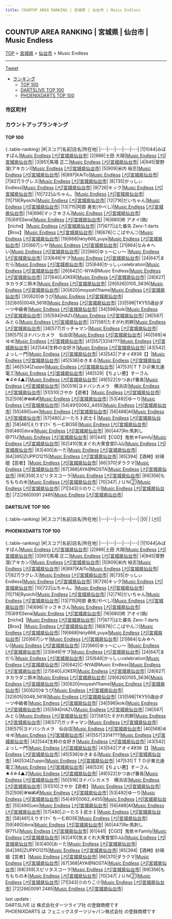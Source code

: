 ```yaml
---
title: COUNTUP AREA RANKING | 宮城県 | 仙台市 | Music Endless
---
```

## COUNTUP AREA RANKING | 宮城県 | 仙台市 | Music Endless

[TOP](/darts/rank/) > [宮城県](/darts/rank/宮城県/) > [仙台市](/darts/rank/宮城県/仙台市/) > Music Endless

___

<a href="https://twitter.com/share?ref_src=twsrc%5Etfw" data-text="COUNTUP AREA RANKING | 宮城県仙台市Music Endless" class="twitter-share-button" data-hashtags="DARTSLIVE,PHOENIXDARTS,darts,ダーツ" data-show-count="false">Tweet</a>

* [ランキング](#カウントアップランキング)
    * [TOP 100](#top-100)
    * [DARTSLIVE TOP 100](#dartslive-top-100)
    * [PHOENIXDARTS TOP 100](#phoenixdarts-top-100)

### 市区町村

<ul>

</ul>

### カウントアップランキング

#### TOP 100



{:.table-ranking}
|#|スコア|名前|店名|所在地|
|---|---|---|---|---|
|1|1044|<span class="rank-name-pd">みぼすぱん</span>|<a href="/darts/rank/shops/88630.html">Music Endless</a> <a href="https://vs.phoenixdarts.com/jp/shop/shopDetailInfo/s_88630?s_seq=88630">[↗]</a>|<a href="/darts/rank/宮城県/仙台市">宮城県仙台市</a>|
|2|986|<span class="rank-name-pd"><span class="pro-icon-pd"></span>土田 大翔</span>|<a href="/darts/rank/shops/88630.html">Music Endless</a> <a href="https://vs.phoenixdarts.com/jp/shop/shopDetailInfo/s_88630?s_seq=88630">[↗]</a>|<a href="/darts/rank/宮城県/仙台市">宮城県仙台市</a>|
|3|951|<span class="rank-name-pd">馬場 正二</span>|<a href="/darts/rank/shops/88630.html">Music Endless</a> <a href="https://vs.phoenixdarts.com/jp/shop/shopDetailInfo/s_88630?s_seq=88630">[↗]</a>|<a href="/darts/rank/宮城県/仙台市">宮城県仙台市</a>|
|4|945|<span class="rank-name-pd">菅野 滉(アキカン)</span>|<a href="/darts/rank/shops/88630.html">Music Endless</a> <a href="https://vs.phoenixdarts.com/jp/shop/shopDetailInfo/s_88630?s_seq=88630">[↗]</a>|<a href="/darts/rank/宮城県/仙台市">宮城県仙台市</a>|
|5|909|<span class="rank-name-pd"><span class="pro-icon-pd"></span>米内 裕志</span>|<a href="/darts/rank/shops/88630.html">Music Endless</a> <a href="https://vs.phoenixdarts.com/jp/shop/shopDetailInfo/s_88630?s_seq=88630">[↗]</a>|<a href="/darts/rank/宮城県/仙台市">宮城県仙台市</a>|
|6|897|<span class="rank-name-pd">KAiTo</span>|<a href="/darts/rank/shops/88630.html">Music Endless</a> <a href="https://vs.phoenixdarts.com/jp/shop/shopDetailInfo/s_88630?s_seq=88630">[↗]</a>|<a href="/darts/rank/宮城県/仙台市">宮城県仙台市</a>|
|7|827|<span class="rank-name-pd">ラグレス</span>|<a href="/darts/rank/shops/88630.html">Music Endless</a> <a href="https://vs.phoenixdarts.com/jp/shop/shopDetailInfo/s_88630?s_seq=88630">[↗]</a>|<a href="/darts/rank/宮城県/仙台市">宮城県仙台市</a>|
|8|735|<span class="rank-name-pd">かっしぃEndless</span>|<a href="/darts/rank/shops/88630.html">Music Endless</a> <a href="https://vs.phoenixdarts.com/jp/shop/shopDetailInfo/s_88630?s_seq=88630">[↗]</a>|<a href="/darts/rank/宮城県/仙台市">宮城県仙台市</a>|
|9|726|<span class="rank-name-pd">キック</span>|<a href="/darts/rank/shops/88630.html">Music Endless</a> <a href="https://vs.phoenixdarts.com/jp/shop/shopDetailInfo/s_88630?s_seq=88630">[↗]</a>|<a href="/darts/rank/宮城県/仙台市">宮城県仙台市</a>|
|10|722|<span class="rank-name-pd">山ちゃん。</span>|<a href="/darts/rank/shops/88630.html">Music Endless</a> <a href="https://vs.phoenixdarts.com/jp/shop/shopDetailInfo/s_88630?s_seq=88630">[↗]</a>|<a href="/darts/rank/宮城県/仙台市">宮城県仙台市</a>|
|11|718|<span class="rank-name-pd">Ryoichi</span>|<a href="/darts/rank/shops/88630.html">Music Endless</a> <a href="https://vs.phoenixdarts.com/jp/shop/shopDetailInfo/s_88630?s_seq=88630">[↗]</a>|<a href="/darts/rank/宮城県/仙台市">宮城県仙台市</a>|
|12|716|<span class="rank-name-pd">だいちゃん</span>|<a href="/darts/rank/shops/88630.html">Music Endless</a> <a href="https://vs.phoenixdarts.com/jp/shop/shopDetailInfo/s_88630?s_seq=88630">[↗]</a>|<a href="/darts/rank/宮城県/仙台市">宮城県仙台市</a>|
|13|715|<span class="rank-name-pd">阿部 勇気(やべし)</span>|<a href="/darts/rank/shops/88630.html">Music Endless</a> <a href="https://vs.phoenixdarts.com/jp/shop/shopDetailInfo/s_88630?s_seq=88630">[↗]</a>|<a href="/darts/rank/宮城県/仙台市">宮城県仙台市</a>|
|14|696|<span class="rank-name-pd">マッさ☆さん</span>|<a href="/darts/rank/shops/88630.html">Music Endless</a> <a href="https://vs.phoenixdarts.com/jp/shop/shopDetailInfo/s_88630?s_seq=88630">[↗]</a>|<a href="/darts/rank/宮城県/仙台市">宮城県仙台市</a>|
|15|691|<span class="rank-name-pd">Sena</span>|<a href="/darts/rank/shops/88630.html">Music Endless</a> <a href="https://vs.phoenixdarts.com/jp/shop/shopDetailInfo/s_88630?s_seq=88630">[↗]</a>|<a href="/darts/rank/宮城県/仙台市">宮城県仙台市</a>|
|16|680|<span class="rank-name-pd">柊 アオイ(偽)【niche】</span>|<a href="/darts/rank/shops/88630.html">Music Endless</a> <a href="https://vs.phoenixdarts.com/jp/shop/shopDetailInfo/s_88630?s_seq=88630">[↗]</a>|<a href="/darts/rank/宮城県/仙台市">宮城県仙台市</a>|
|17|677|<span class="rank-name-pd">はた暴矢  Zero-1 darts【Bros】</span>|<a href="/darts/rank/shops/88630.html">Music Endless</a> <a href="https://vs.phoenixdarts.com/jp/shop/shopDetailInfo/s_88630?s_seq=88630">[↗]</a>|<a href="/darts/rank/宮城県/仙台市">宮城県仙台市</a>|
|18|676|<span class="rank-name-pd">⊂こばやん⊃</span>|<a href="/darts/rank/shops/88630.html">Music Endless</a> <a href="https://vs.phoenixdarts.com/jp/shop/shopDetailInfo/s_88630?s_seq=88630">[↗]</a>|<a href="/darts/rank/宮城県/仙台市">宮城県仙台市</a>|
|19|668|<span class="rank-name-pd">hkty666_yuya</span>|<a href="/darts/rank/shops/88630.html">Music Endless</a> <a href="https://vs.phoenixdarts.com/jp/shop/shopDetailInfo/s_88630?s_seq=88630">[↗]</a>|<a href="/darts/rank/宮城県/仙台市">宮城県仙台市</a>|
|20|667|<span class="rank-name-pd">シヤ</span>|<a href="/darts/rank/shops/88630.html">Music Endless</a> <a href="https://vs.phoenixdarts.com/jp/shop/shopDetailInfo/s_88630?s_seq=88630">[↗]</a>|<a href="/darts/rank/宮城県/仙台市">宮城県仙台市</a>|
|21|664|<span class="rank-name-pd">なみ☆へい</span>|<a href="/darts/rank/shops/88630.html">Music Endless</a> <a href="https://vs.phoenixdarts.com/jp/shop/shopDetailInfo/s_88630?s_seq=88630">[↗]</a>|<a href="/darts/rank/宮城県/仙台市">宮城県仙台市</a>|
|22|660|<span class="rank-name-pd">ゆぅ〜にぃ～        </span>|<a href="/darts/rank/shops/88630.html">Music Endless</a> <a href="https://vs.phoenixdarts.com/jp/shop/shopDetailInfo/s_88630?s_seq=88630">[↗]</a>|<a href="/darts/rank/宮城県/仙台市">宮城県仙台市</a>|
|23|649|<span class="rank-name-pd">サブ</span>|<a href="/darts/rank/shops/88630.html">Music Endless</a> <a href="https://vs.phoenixdarts.com/jp/shop/shopDetailInfo/s_88630?s_seq=88630">[↗]</a>|<a href="/darts/rank/宮城県/仙台市">宮城県仙台市</a>|
|24|647|<span class="rank-name-pd">まだら</span>|<a href="/darts/rank/shops/88630.html">Music Endless</a> <a href="https://vs.phoenixdarts.com/jp/shop/shopDetailInfo/s_88630?s_seq=88630">[↗]</a>|<a href="/darts/rank/宮城県/仙台市">宮城県仙台市</a>|
|25|646|<span class="rank-name-pd">かっしぃcelebration</span>|<a href="/darts/rank/shops/88630.html">Music Endless</a> <a href="https://vs.phoenixdarts.com/jp/shop/shopDetailInfo/s_88630?s_seq=88630">[↗]</a>|<a href="/darts/rank/宮城県/仙台市">宮城県仙台市</a>|
|26|642|<span class="rank-name-pd">C-NYA@Music Endless</span>|<a href="/darts/rank/shops/88630.html">Music Endless</a> <a href="https://vs.phoenixdarts.com/jp/shop/shopDetailInfo/s_88630?s_seq=88630">[↗]</a>|<a href="/darts/rank/宮城県/仙台市">宮城県仙台市</a>|
|27|640|<span class="rank-name-pd">JOKER</span>|<a href="/darts/rank/shops/88630.html">Music Endless</a> <a href="https://vs.phoenixdarts.com/jp/shop/shopDetailInfo/s_88630?s_seq=88630">[↗]</a>|<a href="/darts/rank/宮城県/仙台市">宮城県仙台市</a>|
|28|627|<span class="rank-name-pd">タカラダニ鈴木</span>|<a href="/darts/rank/shops/88630.html">Music Endless</a> <a href="https://vs.phoenixdarts.com/jp/shop/shopDetailInfo/s_88630?s_seq=88630">[↗]</a>|<a href="/darts/rank/宮城県/仙台市">宮城県仙台市</a>|
|29|626|<span class="rank-name-pd">0105_5636</span>|<a href="/darts/rank/shops/88630.html">Music Endless</a> <a href="https://vs.phoenixdarts.com/jp/shop/shopDetailInfo/s_88630?s_seq=88630">[↗]</a>|<a href="/darts/rank/宮城県/仙台市">宮城県仙台市</a>|
|30|620|<span class="rank-name-pd">moyash11tame</span>|<a href="/darts/rank/shops/88630.html">Music Endless</a> <a href="https://vs.phoenixdarts.com/jp/shop/shopDetailInfo/s_88630?s_seq=88630">[↗]</a>|<a href="/darts/rank/宮城県/仙台市">宮城県仙台市</a>|
|30|620|<span class="rank-name-pd">ゆうぴ</span>|<a href="/darts/rank/shops/88630.html">Music Endless</a> <a href="https://vs.phoenixdarts.com/jp/shop/shopDetailInfo/s_88630?s_seq=88630">[↗]</a>|<a href="/darts/rank/宮城県/仙台市">宮城県仙台市</a>|
|32|605|<span class="rank-name-pd">0049_5618</span>|<a href="/darts/rank/shops/88630.html">Music Endless</a> <a href="https://vs.phoenixdarts.com/jp/shop/shopDetailInfo/s_88630?s_seq=88630">[↗]</a>|<a href="/darts/rank/宮城県/仙台市">宮城県仙台市</a>|
|33|598|<span class="rank-name-pd">TKY55歳@ダーツ中級者</span>|<a href="/darts/rank/shops/88630.html">Music Endless</a> <a href="https://vs.phoenixdarts.com/jp/shop/shopDetailInfo/s_88630?s_seq=88630">[↗]</a>|<a href="/darts/rank/宮城県/仙台市">宮城県仙台市</a>|
|34|596|<span class="rank-name-pd">koki</span>|<a href="/darts/rank/shops/88630.html">Music Endless</a> <a href="https://vs.phoenixdarts.com/jp/shop/shopDetailInfo/s_88630?s_seq=88630">[↗]</a>|<a href="/darts/rank/宮城県/仙台市">宮城県仙台市</a>|
|35|594|<span class="rank-name-pd">HAZU</span>|<a href="/darts/rank/shops/88630.html">Music Endless</a> <a href="https://vs.phoenixdarts.com/jp/shop/shopDetailInfo/s_88630?s_seq=88630">[↗]</a>|<a href="/darts/rank/宮城県/仙台市">宮城県仙台市</a>|
|36|587|<span class="rank-name-pd">みとら</span>|<a href="/darts/rank/shops/88630.html">Music Endless</a> <a href="https://vs.phoenixdarts.com/jp/shop/shopDetailInfo/s_88630?s_seq=88630">[↗]</a>|<a href="/darts/rank/宮城県/仙台市">宮城県仙台市</a>|
|37|581|<span class="rank-name-pd">たそがれ煎餅</span>|<a href="/darts/rank/shops/88630.html">Music Endless</a> <a href="https://vs.phoenixdarts.com/jp/shop/shopDetailInfo/s_88630?s_seq=88630">[↗]</a>|<a href="/darts/rank/宮城県/仙台市">宮城県仙台市</a>|
|38|577|<span class="rank-name-pd">ガッチャマン</span>|<a href="/darts/rank/shops/88630.html">Music Endless</a> <a href="https://vs.phoenixdarts.com/jp/shop/shopDetailInfo/s_88630?s_seq=88630">[↗]</a>|<a href="/darts/rank/宮城県/仙台市">宮城県仙台市</a>|
|39|575|<span class="rank-name-pd">ヨドバシカメラ　仙台店</span>|<a href="/darts/rank/shops/88630.html">Music Endless</a> <a href="https://vs.phoenixdarts.com/jp/shop/shopDetailInfo/s_88630?s_seq=88630">[↗]</a>|<a href="/darts/rank/宮城県/仙台市">宮城県仙台市</a>|
|40|568|<span class="rank-name-pd">ヰヰヰ</span>|<a href="/darts/rank/shops/88630.html">Music Endless</a> <a href="https://vs.phoenixdarts.com/jp/shop/shopDetailInfo/s_88630?s_seq=88630">[↗]</a>|<a href="/darts/rank/宮城県/仙台市">宮城県仙台市</a>|
|41|557|<span class="rank-name-pd">3314???</span>|<a href="/darts/rank/shops/88630.html">Music Endless</a> <a href="https://vs.phoenixdarts.com/jp/shop/shopDetailInfo/s_88630?s_seq=88630">[↗]</a>|<a href="/darts/rank/宮城県/仙台市">宮城県仙台市</a>|
|42|544|<span class="rank-name-pd">生粋の女好き</span>|<a href="/darts/rank/shops/88630.html">Music Endless</a> <a href="https://vs.phoenixdarts.com/jp/shop/shopDetailInfo/s_88630?s_seq=88630">[↗]</a>|<a href="/darts/rank/宮城県/仙台市">宮城県仙台市</a>|
|43|542|<span class="rank-name-pd">よっしー門</span>|<a href="/darts/rank/shops/88630.html">Music Endless</a> <a href="https://vs.phoenixdarts.com/jp/shop/shopDetailInfo/s_88630?s_seq=88630">[↗]</a>|<a href="/darts/rank/宮城県/仙台市">宮城県仙台市</a>|
|43|542|<span class="rank-name-pd">アオイ4936【】</span>|<a href="/darts/rank/shops/88630.html">Music Endless</a> <a href="https://vs.phoenixdarts.com/jp/shop/shopDetailInfo/s_88630?s_seq=88630">[↗]</a>|<a href="/darts/rank/宮城県/仙台市">宮城県仙台市</a>|
|45|536|<span class="rank-name-pd">ゆきまる</span>|<a href="/darts/rank/shops/88630.html">Music Endless</a> <a href="https://vs.phoenixdarts.com/jp/shop/shopDetailInfo/s_88630?s_seq=88630">[↗]</a>|<a href="/darts/rank/宮城県/仙台市">宮城県仙台市</a>|
|46|534|<span class="rank-name-pd">Zuppo</span>|<a href="/darts/rank/shops/88630.html">Music Endless</a> <a href="https://vs.phoenixdarts.com/jp/shop/shopDetailInfo/s_88630?s_seq=88630">[↗]</a>|<a href="/darts/rank/宮城県/仙台市">宮城県仙台市</a>|
|47|531|<span class="rank-name-pd">ＴＴＤ＠東北通電工</span>|<a href="/darts/rank/shops/88630.html">Music Endless</a> <a href="https://vs.phoenixdarts.com/jp/shop/shopDetailInfo/s_88630?s_seq=88630">[↗]</a>|<a href="/darts/rank/宮城県/仙台市">宮城県仙台市</a>|
|48|529|<span class="rank-name-pd">【ちょい悪】すーさん★4☆4▲2</span>|<a href="/darts/rank/shops/88630.html">Music Endless</a> <a href="https://vs.phoenixdarts.com/jp/shop/shopDetailInfo/s_88630?s_seq=88630">[↗]</a>|<a href="/darts/rank/宮城県/仙台市">宮城県仙台市</a>|
|49|522|<span class="rank-name-pd">かつあげ番長</span>|<a href="/darts/rank/shops/88630.html">Music Endless</a> <a href="https://vs.phoenixdarts.com/jp/shop/shopDetailInfo/s_88630?s_seq=88630">[↗]</a>|<a href="/darts/rank/宮城県/仙台市">宮城県仙台市</a>|
|50|516|<span class="rank-name-pd">ヨドバシカメラ　横浜店</span>|<a href="/darts/rank/shops/88630.html">Music Endless</a> <a href="https://vs.phoenixdarts.com/jp/shop/shopDetailInfo/s_88630?s_seq=88630">[↗]</a>|<a href="/darts/rank/宮城県/仙台市">宮城県仙台市</a>|
|51|510|<span class="rank-name-pd">さやか【遊者】</span>|<a href="/darts/rank/shops/88630.html">Music Endless</a> <a href="https://vs.phoenixdarts.com/jp/shop/shopDetailInfo/s_88630?s_seq=88630">[↗]</a>|<a href="/darts/rank/宮城県/仙台市">宮城県仙台市</a>|
|52|506|<span class="rank-name-pd">𝓨𝓤𝓡𝓘</span>|<a href="/darts/rank/shops/88630.html">Music Endless</a> <a href="https://vs.phoenixdarts.com/jp/shop/shopDetailInfo/s_88630?s_seq=88630">[↗]</a>|<a href="/darts/rank/宮城県/仙台市">宮城県仙台市</a>|
|53|492|<span class="rank-name-pd">ゆーり</span>|<a href="/darts/rank/shops/88630.html">Music Endless</a> <a href="https://vs.phoenixdarts.com/jp/shop/shopDetailInfo/s_88630?s_seq=88630">[↗]</a>|<a href="/darts/rank/宮城県/仙台市">宮城県仙台市</a>|
|54|491|<span class="rank-name-pd">0062_4455</span>|<a href="/darts/rank/shops/88630.html">Music Endless</a> <a href="https://vs.phoenixdarts.com/jp/shop/shopDetailInfo/s_88630?s_seq=88630">[↗]</a>|<a href="/darts/rank/宮城県/仙台市">宮城県仙台市</a>|
|55|490|<span class="rank-name-pd">uex</span>|<a href="/darts/rank/shops/88630.html">Music Endless</a> <a href="https://vs.phoenixdarts.com/jp/shop/shopDetailInfo/s_88630?s_seq=88630">[↗]</a>|<a href="/darts/rank/宮城県/仙台市">宮城県仙台市</a>|
|56|488|<span class="rank-name-pd">AI</span>|<a href="/darts/rank/shops/88630.html">Music Endless</a> <a href="https://vs.phoenixdarts.com/jp/shop/shopDetailInfo/s_88630?s_seq=88630">[↗]</a>|<a href="/darts/rank/宮城県/仙台市">宮城県仙台市</a>|
|57|480|<span class="rank-name-pd">ぷーたろ┠武士┨</span>|<a href="/darts/rank/shops/88630.html">Music Endless</a> <a href="https://vs.phoenixdarts.com/jp/shop/shopDetailInfo/s_88630?s_seq=88630">[↗]</a>|<a href="/darts/rank/宮城県/仙台市">宮城県仙台市</a>|
|58|461|<span class="rank-name-pd">えりすけﾍﾞちーむBOSE</span>|<a href="/darts/rank/shops/88630.html">Music Endless</a> <a href="https://vs.phoenixdarts.com/jp/shop/shopDetailInfo/s_88630?s_seq=88630">[↗]</a>|<a href="/darts/rank/宮城県/仙台市">宮城県仙台市</a>|
|59|460|<span class="rank-name-pd">dora</span>|<a href="/darts/rank/shops/88630.html">Music Endless</a> <a href="https://vs.phoenixdarts.com/jp/shop/shopDetailInfo/s_88630?s_seq=88630">[↗]</a>|<a href="/darts/rank/宮城県/仙台市">宮城県仙台市</a>|
|60|447|<span class="rank-name-pd">Re:馬刺し@711J</span>|<a href="/darts/rank/shops/88630.html">Music Endless</a> <a href="https://vs.phoenixdarts.com/jp/shop/shopDetailInfo/s_88630?s_seq=88630">[↗]</a>|<a href="/darts/rank/宮城県/仙台市">宮城県仙台市</a>|
|61|441|<span class="rank-name-pd">【CGD】鬼依☆Family</span>|<a href="/darts/rank/shops/88630.html">Music Endless</a> <a href="https://vs.phoenixdarts.com/jp/shop/shopDetailInfo/s_88630?s_seq=88630">[↗]</a>|<a href="/darts/rank/宮城県/仙台市">宮城県仙台市</a>|
|62|410|<span class="rank-name-pd">気まぐれ大衆食堂DJ山</span>|<a href="/darts/rank/shops/88630.html">Music Endless</a> <a href="https://vs.phoenixdarts.com/jp/shop/shopDetailInfo/s_88630?s_seq=88630">[↗]</a>|<a href="/darts/rank/宮城県/仙台市">宮城県仙台市</a>|
|63|400|<span class="rank-name-pd">おーた</span>|<a href="/darts/rank/shops/88630.html">Music Endless</a> <a href="https://vs.phoenixdarts.com/jp/shop/shopDetailInfo/s_88630?s_seq=88630">[↗]</a>|<a href="/darts/rank/宮城県/仙台市">宮城県仙台市</a>|
|64|395|<span class="rank-name-pd">ZUPPO1215</span>|<a href="/darts/rank/shops/88630.html">Music Endless</a> <a href="https://vs.phoenixdarts.com/jp/shop/shopDetailInfo/s_88630?s_seq=88630">[↗]</a>|<a href="/darts/rank/宮城県/仙台市">宮城県仙台市</a>|
|65|394|<span class="rank-name-pd">【酒神】紗瑛姐【芸者】</span>|<a href="/darts/rank/shops/88630.html">Music Endless</a> <a href="https://vs.phoenixdarts.com/jp/shop/shopDetailInfo/s_88630?s_seq=88630">[↗]</a>|<a href="/darts/rank/宮城県/仙台市">宮城県仙台市</a>|
|66|370|<span class="rank-name-pd">ダラクマ</span>|<a href="/darts/rank/shops/88630.html">Music Endless</a> <a href="https://vs.phoenixdarts.com/jp/shop/shopDetailInfo/s_88630?s_seq=88630">[↗]</a>|<a href="/darts/rank/宮城県/仙台市">宮城県仙台市</a>|
|67|368|<span class="rank-name-pd">AYA@NOSTA</span>|<a href="/darts/rank/shops/88630.html">Music Endless</a> <a href="https://vs.phoenixdarts.com/jp/shop/shopDetailInfo/s_88630?s_seq=88630">[↗]</a>|<a href="/darts/rank/宮城県/仙台市">宮城県仙台市</a>|
|68|359|<span class="rank-name-pd">スピリタスコーラ</span>|<a href="/darts/rank/shops/88630.html">Music Endless</a> <a href="https://vs.phoenixdarts.com/jp/shop/shopDetailInfo/s_88630?s_seq=88630">[↗]</a>|<a href="/darts/rank/宮城県/仙台市">宮城県仙台市</a>|
|69|356|<span class="rank-name-pd">もちもちの木</span>|<a href="/darts/rank/shops/88630.html">Music Endless</a> <a href="https://vs.phoenixdarts.com/jp/shop/shopDetailInfo/s_88630?s_seq=88630">[↗]</a>|<a href="/darts/rank/宮城県/仙台市">宮城県仙台市</a>|
|70|347|<span class="rank-name-pd">ＪＵＮ②</span>|<a href="/darts/rank/shops/88630.html">Music Endless</a> <a href="https://vs.phoenixdarts.com/jp/shop/shopDetailInfo/s_88630?s_seq=88630">[↗]</a>|<a href="/darts/rank/宮城県/仙台市">宮城県仙台市</a>|
|71|343|<span class="rank-name-pd">❀のりこ❀</span>|<a href="/darts/rank/shops/88630.html">Music Endless</a> <a href="https://vs.phoenixdarts.com/jp/shop/shopDetailInfo/s_88630?s_seq=88630">[↗]</a>|<a href="/darts/rank/宮城県/仙台市">宮城県仙台市</a>|
|72|266|<span class="rank-name-pd">0091 2485</span>|<a href="/darts/rank/shops/88630.html">Music Endless</a> <a href="https://vs.phoenixdarts.com/jp/shop/shopDetailInfo/s_88630?s_seq=88630">[↗]</a>|<a href="/darts/rank/宮城県/仙台市">宮城県仙台市</a>|


#### DARTSLIVE TOP 100



{:.table-ranking}
|#|スコア|名前|店名|所在地|
|---|---|---|---|---|
||0|<span class="rank-name-dl"> </span>|<a href="/darts/rank/shops/.html"></a> <a href="">[↗]</a>|<a href="/darts/rank//"></a>|


#### PHOENIXDARTS TOP 100



{:.table-ranking}
|#|スコア|名前|店名|所在地|
|---|---|---|---|---|
|1|1044|<span class="rank-name-pd">みぼすぱん</span>|<a href="/darts/rank/shops/88630.html">Music Endless</a> <a href="https://vs.phoenixdarts.com/jp/shop/shopDetailInfo/s_88630?s_seq=88630">[↗]</a>|<a href="/darts/rank/宮城県/仙台市">宮城県仙台市</a>|
|2|986|<span class="rank-name-pd"><span class="pro-icon-pd"></span>土田 大翔</span>|<a href="/darts/rank/shops/88630.html">Music Endless</a> <a href="https://vs.phoenixdarts.com/jp/shop/shopDetailInfo/s_88630?s_seq=88630">[↗]</a>|<a href="/darts/rank/宮城県/仙台市">宮城県仙台市</a>|
|3|951|<span class="rank-name-pd">馬場 正二</span>|<a href="/darts/rank/shops/88630.html">Music Endless</a> <a href="https://vs.phoenixdarts.com/jp/shop/shopDetailInfo/s_88630?s_seq=88630">[↗]</a>|<a href="/darts/rank/宮城県/仙台市">宮城県仙台市</a>|
|4|945|<span class="rank-name-pd">菅野 滉(アキカン)</span>|<a href="/darts/rank/shops/88630.html">Music Endless</a> <a href="https://vs.phoenixdarts.com/jp/shop/shopDetailInfo/s_88630?s_seq=88630">[↗]</a>|<a href="/darts/rank/宮城県/仙台市">宮城県仙台市</a>|
|5|909|<span class="rank-name-pd"><span class="pro-icon-pd"></span>米内 裕志</span>|<a href="/darts/rank/shops/88630.html">Music Endless</a> <a href="https://vs.phoenixdarts.com/jp/shop/shopDetailInfo/s_88630?s_seq=88630">[↗]</a>|<a href="/darts/rank/宮城県/仙台市">宮城県仙台市</a>|
|6|897|<span class="rank-name-pd">KAiTo</span>|<a href="/darts/rank/shops/88630.html">Music Endless</a> <a href="https://vs.phoenixdarts.com/jp/shop/shopDetailInfo/s_88630?s_seq=88630">[↗]</a>|<a href="/darts/rank/宮城県/仙台市">宮城県仙台市</a>|
|7|827|<span class="rank-name-pd">ラグレス</span>|<a href="/darts/rank/shops/88630.html">Music Endless</a> <a href="https://vs.phoenixdarts.com/jp/shop/shopDetailInfo/s_88630?s_seq=88630">[↗]</a>|<a href="/darts/rank/宮城県/仙台市">宮城県仙台市</a>|
|8|735|<span class="rank-name-pd">かっしぃEndless</span>|<a href="/darts/rank/shops/88630.html">Music Endless</a> <a href="https://vs.phoenixdarts.com/jp/shop/shopDetailInfo/s_88630?s_seq=88630">[↗]</a>|<a href="/darts/rank/宮城県/仙台市">宮城県仙台市</a>|
|9|726|<span class="rank-name-pd">キック</span>|<a href="/darts/rank/shops/88630.html">Music Endless</a> <a href="https://vs.phoenixdarts.com/jp/shop/shopDetailInfo/s_88630?s_seq=88630">[↗]</a>|<a href="/darts/rank/宮城県/仙台市">宮城県仙台市</a>|
|10|722|<span class="rank-name-pd">山ちゃん。</span>|<a href="/darts/rank/shops/88630.html">Music Endless</a> <a href="https://vs.phoenixdarts.com/jp/shop/shopDetailInfo/s_88630?s_seq=88630">[↗]</a>|<a href="/darts/rank/宮城県/仙台市">宮城県仙台市</a>|
|11|718|<span class="rank-name-pd">Ryoichi</span>|<a href="/darts/rank/shops/88630.html">Music Endless</a> <a href="https://vs.phoenixdarts.com/jp/shop/shopDetailInfo/s_88630?s_seq=88630">[↗]</a>|<a href="/darts/rank/宮城県/仙台市">宮城県仙台市</a>|
|12|716|<span class="rank-name-pd">だいちゃん</span>|<a href="/darts/rank/shops/88630.html">Music Endless</a> <a href="https://vs.phoenixdarts.com/jp/shop/shopDetailInfo/s_88630?s_seq=88630">[↗]</a>|<a href="/darts/rank/宮城県/仙台市">宮城県仙台市</a>|
|13|715|<span class="rank-name-pd">阿部 勇気(やべし)</span>|<a href="/darts/rank/shops/88630.html">Music Endless</a> <a href="https://vs.phoenixdarts.com/jp/shop/shopDetailInfo/s_88630?s_seq=88630">[↗]</a>|<a href="/darts/rank/宮城県/仙台市">宮城県仙台市</a>|
|14|696|<span class="rank-name-pd">マッさ☆さん</span>|<a href="/darts/rank/shops/88630.html">Music Endless</a> <a href="https://vs.phoenixdarts.com/jp/shop/shopDetailInfo/s_88630?s_seq=88630">[↗]</a>|<a href="/darts/rank/宮城県/仙台市">宮城県仙台市</a>|
|15|691|<span class="rank-name-pd">Sena</span>|<a href="/darts/rank/shops/88630.html">Music Endless</a> <a href="https://vs.phoenixdarts.com/jp/shop/shopDetailInfo/s_88630?s_seq=88630">[↗]</a>|<a href="/darts/rank/宮城県/仙台市">宮城県仙台市</a>|
|16|680|<span class="rank-name-pd">柊 アオイ(偽)【niche】</span>|<a href="/darts/rank/shops/88630.html">Music Endless</a> <a href="https://vs.phoenixdarts.com/jp/shop/shopDetailInfo/s_88630?s_seq=88630">[↗]</a>|<a href="/darts/rank/宮城県/仙台市">宮城県仙台市</a>|
|17|677|<span class="rank-name-pd">はた暴矢  Zero-1 darts【Bros】</span>|<a href="/darts/rank/shops/88630.html">Music Endless</a> <a href="https://vs.phoenixdarts.com/jp/shop/shopDetailInfo/s_88630?s_seq=88630">[↗]</a>|<a href="/darts/rank/宮城県/仙台市">宮城県仙台市</a>|
|18|676|<span class="rank-name-pd">⊂こばやん⊃</span>|<a href="/darts/rank/shops/88630.html">Music Endless</a> <a href="https://vs.phoenixdarts.com/jp/shop/shopDetailInfo/s_88630?s_seq=88630">[↗]</a>|<a href="/darts/rank/宮城県/仙台市">宮城県仙台市</a>|
|19|668|<span class="rank-name-pd">hkty666_yuya</span>|<a href="/darts/rank/shops/88630.html">Music Endless</a> <a href="https://vs.phoenixdarts.com/jp/shop/shopDetailInfo/s_88630?s_seq=88630">[↗]</a>|<a href="/darts/rank/宮城県/仙台市">宮城県仙台市</a>|
|20|667|<span class="rank-name-pd">シヤ</span>|<a href="/darts/rank/shops/88630.html">Music Endless</a> <a href="https://vs.phoenixdarts.com/jp/shop/shopDetailInfo/s_88630?s_seq=88630">[↗]</a>|<a href="/darts/rank/宮城県/仙台市">宮城県仙台市</a>|
|21|664|<span class="rank-name-pd">なみ☆へい</span>|<a href="/darts/rank/shops/88630.html">Music Endless</a> <a href="https://vs.phoenixdarts.com/jp/shop/shopDetailInfo/s_88630?s_seq=88630">[↗]</a>|<a href="/darts/rank/宮城県/仙台市">宮城県仙台市</a>|
|22|660|<span class="rank-name-pd">ゆぅ〜にぃ～        </span>|<a href="/darts/rank/shops/88630.html">Music Endless</a> <a href="https://vs.phoenixdarts.com/jp/shop/shopDetailInfo/s_88630?s_seq=88630">[↗]</a>|<a href="/darts/rank/宮城県/仙台市">宮城県仙台市</a>|
|23|649|<span class="rank-name-pd">サブ</span>|<a href="/darts/rank/shops/88630.html">Music Endless</a> <a href="https://vs.phoenixdarts.com/jp/shop/shopDetailInfo/s_88630?s_seq=88630">[↗]</a>|<a href="/darts/rank/宮城県/仙台市">宮城県仙台市</a>|
|24|647|<span class="rank-name-pd">まだら</span>|<a href="/darts/rank/shops/88630.html">Music Endless</a> <a href="https://vs.phoenixdarts.com/jp/shop/shopDetailInfo/s_88630?s_seq=88630">[↗]</a>|<a href="/darts/rank/宮城県/仙台市">宮城県仙台市</a>|
|25|646|<span class="rank-name-pd">かっしぃcelebration</span>|<a href="/darts/rank/shops/88630.html">Music Endless</a> <a href="https://vs.phoenixdarts.com/jp/shop/shopDetailInfo/s_88630?s_seq=88630">[↗]</a>|<a href="/darts/rank/宮城県/仙台市">宮城県仙台市</a>|
|26|642|<span class="rank-name-pd">C-NYA@Music Endless</span>|<a href="/darts/rank/shops/88630.html">Music Endless</a> <a href="https://vs.phoenixdarts.com/jp/shop/shopDetailInfo/s_88630?s_seq=88630">[↗]</a>|<a href="/darts/rank/宮城県/仙台市">宮城県仙台市</a>|
|27|640|<span class="rank-name-pd">JOKER</span>|<a href="/darts/rank/shops/88630.html">Music Endless</a> <a href="https://vs.phoenixdarts.com/jp/shop/shopDetailInfo/s_88630?s_seq=88630">[↗]</a>|<a href="/darts/rank/宮城県/仙台市">宮城県仙台市</a>|
|28|627|<span class="rank-name-pd">タカラダニ鈴木</span>|<a href="/darts/rank/shops/88630.html">Music Endless</a> <a href="https://vs.phoenixdarts.com/jp/shop/shopDetailInfo/s_88630?s_seq=88630">[↗]</a>|<a href="/darts/rank/宮城県/仙台市">宮城県仙台市</a>|
|29|626|<span class="rank-name-pd">0105_5636</span>|<a href="/darts/rank/shops/88630.html">Music Endless</a> <a href="https://vs.phoenixdarts.com/jp/shop/shopDetailInfo/s_88630?s_seq=88630">[↗]</a>|<a href="/darts/rank/宮城県/仙台市">宮城県仙台市</a>|
|30|620|<span class="rank-name-pd">moyash11tame</span>|<a href="/darts/rank/shops/88630.html">Music Endless</a> <a href="https://vs.phoenixdarts.com/jp/shop/shopDetailInfo/s_88630?s_seq=88630">[↗]</a>|<a href="/darts/rank/宮城県/仙台市">宮城県仙台市</a>|
|30|620|<span class="rank-name-pd">ゆうぴ</span>|<a href="/darts/rank/shops/88630.html">Music Endless</a> <a href="https://vs.phoenixdarts.com/jp/shop/shopDetailInfo/s_88630?s_seq=88630">[↗]</a>|<a href="/darts/rank/宮城県/仙台市">宮城県仙台市</a>|
|32|605|<span class="rank-name-pd">0049_5618</span>|<a href="/darts/rank/shops/88630.html">Music Endless</a> <a href="https://vs.phoenixdarts.com/jp/shop/shopDetailInfo/s_88630?s_seq=88630">[↗]</a>|<a href="/darts/rank/宮城県/仙台市">宮城県仙台市</a>|
|33|598|<span class="rank-name-pd">TKY55歳@ダーツ中級者</span>|<a href="/darts/rank/shops/88630.html">Music Endless</a> <a href="https://vs.phoenixdarts.com/jp/shop/shopDetailInfo/s_88630?s_seq=88630">[↗]</a>|<a href="/darts/rank/宮城県/仙台市">宮城県仙台市</a>|
|34|596|<span class="rank-name-pd">koki</span>|<a href="/darts/rank/shops/88630.html">Music Endless</a> <a href="https://vs.phoenixdarts.com/jp/shop/shopDetailInfo/s_88630?s_seq=88630">[↗]</a>|<a href="/darts/rank/宮城県/仙台市">宮城県仙台市</a>|
|35|594|<span class="rank-name-pd">HAZU</span>|<a href="/darts/rank/shops/88630.html">Music Endless</a> <a href="https://vs.phoenixdarts.com/jp/shop/shopDetailInfo/s_88630?s_seq=88630">[↗]</a>|<a href="/darts/rank/宮城県/仙台市">宮城県仙台市</a>|
|36|587|<span class="rank-name-pd">みとら</span>|<a href="/darts/rank/shops/88630.html">Music Endless</a> <a href="https://vs.phoenixdarts.com/jp/shop/shopDetailInfo/s_88630?s_seq=88630">[↗]</a>|<a href="/darts/rank/宮城県/仙台市">宮城県仙台市</a>|
|37|581|<span class="rank-name-pd">たそがれ煎餅</span>|<a href="/darts/rank/shops/88630.html">Music Endless</a> <a href="https://vs.phoenixdarts.com/jp/shop/shopDetailInfo/s_88630?s_seq=88630">[↗]</a>|<a href="/darts/rank/宮城県/仙台市">宮城県仙台市</a>|
|38|577|<span class="rank-name-pd">ガッチャマン</span>|<a href="/darts/rank/shops/88630.html">Music Endless</a> <a href="https://vs.phoenixdarts.com/jp/shop/shopDetailInfo/s_88630?s_seq=88630">[↗]</a>|<a href="/darts/rank/宮城県/仙台市">宮城県仙台市</a>|
|39|575|<span class="rank-name-pd">ヨドバシカメラ　仙台店</span>|<a href="/darts/rank/shops/88630.html">Music Endless</a> <a href="https://vs.phoenixdarts.com/jp/shop/shopDetailInfo/s_88630?s_seq=88630">[↗]</a>|<a href="/darts/rank/宮城県/仙台市">宮城県仙台市</a>|
|40|568|<span class="rank-name-pd">ヰヰヰ</span>|<a href="/darts/rank/shops/88630.html">Music Endless</a> <a href="https://vs.phoenixdarts.com/jp/shop/shopDetailInfo/s_88630?s_seq=88630">[↗]</a>|<a href="/darts/rank/宮城県/仙台市">宮城県仙台市</a>|
|41|557|<span class="rank-name-pd">3314???</span>|<a href="/darts/rank/shops/88630.html">Music Endless</a> <a href="https://vs.phoenixdarts.com/jp/shop/shopDetailInfo/s_88630?s_seq=88630">[↗]</a>|<a href="/darts/rank/宮城県/仙台市">宮城県仙台市</a>|
|42|544|<span class="rank-name-pd">生粋の女好き</span>|<a href="/darts/rank/shops/88630.html">Music Endless</a> <a href="https://vs.phoenixdarts.com/jp/shop/shopDetailInfo/s_88630?s_seq=88630">[↗]</a>|<a href="/darts/rank/宮城県/仙台市">宮城県仙台市</a>|
|43|542|<span class="rank-name-pd">よっしー門</span>|<a href="/darts/rank/shops/88630.html">Music Endless</a> <a href="https://vs.phoenixdarts.com/jp/shop/shopDetailInfo/s_88630?s_seq=88630">[↗]</a>|<a href="/darts/rank/宮城県/仙台市">宮城県仙台市</a>|
|43|542|<span class="rank-name-pd">アオイ4936【】</span>|<a href="/darts/rank/shops/88630.html">Music Endless</a> <a href="https://vs.phoenixdarts.com/jp/shop/shopDetailInfo/s_88630?s_seq=88630">[↗]</a>|<a href="/darts/rank/宮城県/仙台市">宮城県仙台市</a>|
|45|536|<span class="rank-name-pd">ゆきまる</span>|<a href="/darts/rank/shops/88630.html">Music Endless</a> <a href="https://vs.phoenixdarts.com/jp/shop/shopDetailInfo/s_88630?s_seq=88630">[↗]</a>|<a href="/darts/rank/宮城県/仙台市">宮城県仙台市</a>|
|46|534|<span class="rank-name-pd">Zuppo</span>|<a href="/darts/rank/shops/88630.html">Music Endless</a> <a href="https://vs.phoenixdarts.com/jp/shop/shopDetailInfo/s_88630?s_seq=88630">[↗]</a>|<a href="/darts/rank/宮城県/仙台市">宮城県仙台市</a>|
|47|531|<span class="rank-name-pd">ＴＴＤ＠東北通電工</span>|<a href="/darts/rank/shops/88630.html">Music Endless</a> <a href="https://vs.phoenixdarts.com/jp/shop/shopDetailInfo/s_88630?s_seq=88630">[↗]</a>|<a href="/darts/rank/宮城県/仙台市">宮城県仙台市</a>|
|48|529|<span class="rank-name-pd">【ちょい悪】すーさん★4☆4▲2</span>|<a href="/darts/rank/shops/88630.html">Music Endless</a> <a href="https://vs.phoenixdarts.com/jp/shop/shopDetailInfo/s_88630?s_seq=88630">[↗]</a>|<a href="/darts/rank/宮城県/仙台市">宮城県仙台市</a>|
|49|522|<span class="rank-name-pd">かつあげ番長</span>|<a href="/darts/rank/shops/88630.html">Music Endless</a> <a href="https://vs.phoenixdarts.com/jp/shop/shopDetailInfo/s_88630?s_seq=88630">[↗]</a>|<a href="/darts/rank/宮城県/仙台市">宮城県仙台市</a>|
|50|516|<span class="rank-name-pd">ヨドバシカメラ　横浜店</span>|<a href="/darts/rank/shops/88630.html">Music Endless</a> <a href="https://vs.phoenixdarts.com/jp/shop/shopDetailInfo/s_88630?s_seq=88630">[↗]</a>|<a href="/darts/rank/宮城県/仙台市">宮城県仙台市</a>|
|51|510|<span class="rank-name-pd">さやか【遊者】</span>|<a href="/darts/rank/shops/88630.html">Music Endless</a> <a href="https://vs.phoenixdarts.com/jp/shop/shopDetailInfo/s_88630?s_seq=88630">[↗]</a>|<a href="/darts/rank/宮城県/仙台市">宮城県仙台市</a>|
|52|506|<span class="rank-name-pd">𝓨𝓤𝓡𝓘</span>|<a href="/darts/rank/shops/88630.html">Music Endless</a> <a href="https://vs.phoenixdarts.com/jp/shop/shopDetailInfo/s_88630?s_seq=88630">[↗]</a>|<a href="/darts/rank/宮城県/仙台市">宮城県仙台市</a>|
|53|492|<span class="rank-name-pd">ゆーり</span>|<a href="/darts/rank/shops/88630.html">Music Endless</a> <a href="https://vs.phoenixdarts.com/jp/shop/shopDetailInfo/s_88630?s_seq=88630">[↗]</a>|<a href="/darts/rank/宮城県/仙台市">宮城県仙台市</a>|
|54|491|<span class="rank-name-pd">0062_4455</span>|<a href="/darts/rank/shops/88630.html">Music Endless</a> <a href="https://vs.phoenixdarts.com/jp/shop/shopDetailInfo/s_88630?s_seq=88630">[↗]</a>|<a href="/darts/rank/宮城県/仙台市">宮城県仙台市</a>|
|55|490|<span class="rank-name-pd">uex</span>|<a href="/darts/rank/shops/88630.html">Music Endless</a> <a href="https://vs.phoenixdarts.com/jp/shop/shopDetailInfo/s_88630?s_seq=88630">[↗]</a>|<a href="/darts/rank/宮城県/仙台市">宮城県仙台市</a>|
|56|488|<span class="rank-name-pd">AI</span>|<a href="/darts/rank/shops/88630.html">Music Endless</a> <a href="https://vs.phoenixdarts.com/jp/shop/shopDetailInfo/s_88630?s_seq=88630">[↗]</a>|<a href="/darts/rank/宮城県/仙台市">宮城県仙台市</a>|
|57|480|<span class="rank-name-pd">ぷーたろ┠武士┨</span>|<a href="/darts/rank/shops/88630.html">Music Endless</a> <a href="https://vs.phoenixdarts.com/jp/shop/shopDetailInfo/s_88630?s_seq=88630">[↗]</a>|<a href="/darts/rank/宮城県/仙台市">宮城県仙台市</a>|
|58|461|<span class="rank-name-pd">えりすけﾍﾞちーむBOSE</span>|<a href="/darts/rank/shops/88630.html">Music Endless</a> <a href="https://vs.phoenixdarts.com/jp/shop/shopDetailInfo/s_88630?s_seq=88630">[↗]</a>|<a href="/darts/rank/宮城県/仙台市">宮城県仙台市</a>|
|59|460|<span class="rank-name-pd">dora</span>|<a href="/darts/rank/shops/88630.html">Music Endless</a> <a href="https://vs.phoenixdarts.com/jp/shop/shopDetailInfo/s_88630?s_seq=88630">[↗]</a>|<a href="/darts/rank/宮城県/仙台市">宮城県仙台市</a>|
|60|447|<span class="rank-name-pd">Re:馬刺し@711J</span>|<a href="/darts/rank/shops/88630.html">Music Endless</a> <a href="https://vs.phoenixdarts.com/jp/shop/shopDetailInfo/s_88630?s_seq=88630">[↗]</a>|<a href="/darts/rank/宮城県/仙台市">宮城県仙台市</a>|
|61|441|<span class="rank-name-pd">【CGD】鬼依☆Family</span>|<a href="/darts/rank/shops/88630.html">Music Endless</a> <a href="https://vs.phoenixdarts.com/jp/shop/shopDetailInfo/s_88630?s_seq=88630">[↗]</a>|<a href="/darts/rank/宮城県/仙台市">宮城県仙台市</a>|
|62|410|<span class="rank-name-pd">気まぐれ大衆食堂DJ山</span>|<a href="/darts/rank/shops/88630.html">Music Endless</a> <a href="https://vs.phoenixdarts.com/jp/shop/shopDetailInfo/s_88630?s_seq=88630">[↗]</a>|<a href="/darts/rank/宮城県/仙台市">宮城県仙台市</a>|
|63|400|<span class="rank-name-pd">おーた</span>|<a href="/darts/rank/shops/88630.html">Music Endless</a> <a href="https://vs.phoenixdarts.com/jp/shop/shopDetailInfo/s_88630?s_seq=88630">[↗]</a>|<a href="/darts/rank/宮城県/仙台市">宮城県仙台市</a>|
|64|395|<span class="rank-name-pd">ZUPPO1215</span>|<a href="/darts/rank/shops/88630.html">Music Endless</a> <a href="https://vs.phoenixdarts.com/jp/shop/shopDetailInfo/s_88630?s_seq=88630">[↗]</a>|<a href="/darts/rank/宮城県/仙台市">宮城県仙台市</a>|
|65|394|<span class="rank-name-pd">【酒神】紗瑛姐【芸者】</span>|<a href="/darts/rank/shops/88630.html">Music Endless</a> <a href="https://vs.phoenixdarts.com/jp/shop/shopDetailInfo/s_88630?s_seq=88630">[↗]</a>|<a href="/darts/rank/宮城県/仙台市">宮城県仙台市</a>|
|66|370|<span class="rank-name-pd">ダラクマ</span>|<a href="/darts/rank/shops/88630.html">Music Endless</a> <a href="https://vs.phoenixdarts.com/jp/shop/shopDetailInfo/s_88630?s_seq=88630">[↗]</a>|<a href="/darts/rank/宮城県/仙台市">宮城県仙台市</a>|
|67|368|<span class="rank-name-pd">AYA@NOSTA</span>|<a href="/darts/rank/shops/88630.html">Music Endless</a> <a href="https://vs.phoenixdarts.com/jp/shop/shopDetailInfo/s_88630?s_seq=88630">[↗]</a>|<a href="/darts/rank/宮城県/仙台市">宮城県仙台市</a>|
|68|359|<span class="rank-name-pd">スピリタスコーラ</span>|<a href="/darts/rank/shops/88630.html">Music Endless</a> <a href="https://vs.phoenixdarts.com/jp/shop/shopDetailInfo/s_88630?s_seq=88630">[↗]</a>|<a href="/darts/rank/宮城県/仙台市">宮城県仙台市</a>|
|69|356|<span class="rank-name-pd">もちもちの木</span>|<a href="/darts/rank/shops/88630.html">Music Endless</a> <a href="https://vs.phoenixdarts.com/jp/shop/shopDetailInfo/s_88630?s_seq=88630">[↗]</a>|<a href="/darts/rank/宮城県/仙台市">宮城県仙台市</a>|
|70|347|<span class="rank-name-pd">ＪＵＮ②</span>|<a href="/darts/rank/shops/88630.html">Music Endless</a> <a href="https://vs.phoenixdarts.com/jp/shop/shopDetailInfo/s_88630?s_seq=88630">[↗]</a>|<a href="/darts/rank/宮城県/仙台市">宮城県仙台市</a>|
|71|343|<span class="rank-name-pd">❀のりこ❀</span>|<a href="/darts/rank/shops/88630.html">Music Endless</a> <a href="https://vs.phoenixdarts.com/jp/shop/shopDetailInfo/s_88630?s_seq=88630">[↗]</a>|<a href="/darts/rank/宮城県/仙台市">宮城県仙台市</a>|
|72|266|<span class="rank-name-pd">0091 2485</span>|<a href="/darts/rank/shops/88630.html">Music Endless</a> <a href="https://vs.phoenixdarts.com/jp/shop/shopDetailInfo/s_88630?s_seq=88630">[↗]</a>|<a href="/darts/rank/宮城県/仙台市">宮城県仙台市</a>|


<div class="footer border-top border-gray-light mt-5 pt-3 text-right text-gray">
    last update : <span style="font-weight: italic" id="foot_last_modified"></span><br />
    DARTSLIVE は 株式会社ダーツライブ社 の登録商標です<br />
    PHOENIXDARTS は フェニックスダーツジャパン株式会社 の登録商標です<br />
</div>

<script src="https://cdnjs.cloudflare.com/ajax/libs/jquery.tablesorter/2.31.3/js/jquery.tablesorter.min.js" integrity="sha512-qzgd5cYSZcosqpzpn7zF2ZId8f/8CHmFKZ8j7mU4OUXTNRd5g+ZHBPsgKEwoqxCtdQvExE5LprwwPAgoicguNg==" crossorigin="anonymous" referrerpolicy="no-referrer"></script>
<link rel="stylesheet" href="https://cdnjs.cloudflare.com/ajax/libs/jquery.tablesorter/2.31.3/css/theme.default.min.css" integrity="sha512-wghhOJkjQX0Lh3NSWvNKeZ0ZpNn+SPVXX1Qyc9OCaogADktxrBiBdKGDoqVUOyhStvMBmJQ8ZdMHiR3wuEq8+w==" crossorigin="anonymous" referrerpolicy="no-referrer" />
<script>
$(function() {
    $(".table-ranking").tablesorter({sortList:[[0, 0]]});
    $("#foot_last_modified").text(formatDate(new Date(document.lastModified), 'yyyy-MM-dd HH:mm:ss'));
});
</script>

<script async src="https://platform.twitter.com/widgets.js" charset="utf-8"></script>